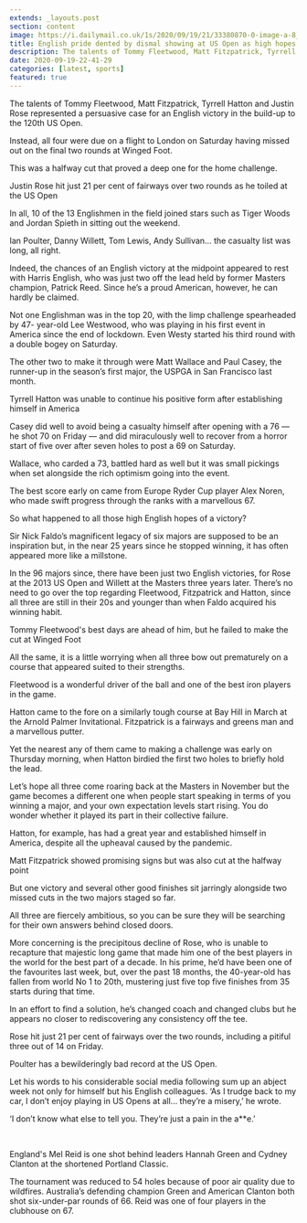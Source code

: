```yaml
---
extends: _layouts.post
section: content
image: https://i.dailymail.co.uk/1s/2020/09/19/21/33380870-0-image-a-8_1600547269982.jpg 
title: English pride dented by dismal showing at US Open as high hopes for Justin Rose evaporate 
description: The talents of Tommy Fleetwood, Matt Fitzpatrick, Tyrrell Hatton and Justin Rose represented a persuasive case for an English victory in the build-up to the 120th US Open. 
date: 2020-09-19-22-41-29 
categories: [latest, sports] 
featured: true 
--- 
```

The talents of Tommy Fleetwood, Matt Fitzpatrick, Tyrrell Hatton and Justin Rose represented a persuasive case for an English victory in the build-up to the 120th US Open.

Instead, all four were due on a flight to London on Saturday having missed out on the final two rounds at Winged Foot.

This was a halfway cut that proved a deep one for the home challenge.

Justin Rose hit just 21 per cent of fairways over two rounds as he toiled at the US Open

In all, 10 of the 13 Englishmen in the field joined stars such as Tiger Woods and Jordan Spieth in sitting out the weekend.

Ian Poulter, Danny Willett, Tom Lewis, Andy Sullivan… the casualty list was long, all right.

Indeed, the chances of an English victory at the midpoint appeared to rest with Harris English, who was just two off the lead held by former Masters champion, Patrick Reed. Since he’s a proud American, however, he can hardly be claimed.

Not one Englishman was in the top 20, with the limp challenge spearheaded by 47- year-old Lee Westwood, who was playing in his first event in America since the end of lockdown. Even Westy started his third round with a double bogey on Saturday.

The other two to make it through were Matt Wallace and Paul Casey, the runner-up in the season’s first major, the USPGA in San Francisco last month.

Tyrrell Hatton was unable to continue his positive form after establishing himself in America

Casey did well to avoid being a casualty himself after opening with a 76 — he shot 70 on Friday — and did miraculously well to recover from a horror start of five over after seven holes to post a 69 on Saturday.

Wallace, who carded a 73, battled hard as well but it was small pickings when set alongside the rich optimism going into the event.

The best score early on came from Europe Ryder Cup player Alex Noren, who made swift progress through the ranks with a marvellous 67.

So what happened to all those high English hopes of a victory?

Sir Nick Faldo’s magnificent legacy of six majors are supposed to be an inspiration but, in the near 25 years since he stopped winning, it has often appeared more like a millstone.

In the 96 majors since, there have been just two English victories, for Rose at the 2013 US Open and Willett at the Masters three years later. There’s no need to go over the top regarding Fleetwood, Fitzpatrick and Hatton, since all three are still in their 20s and younger than when Faldo acquired his winning habit.

Tommy Fleetwood's best days are ahead of him, but he failed to make the cut at Winged Foot

All the same, it is a little worrying when all three bow out prematurely on a course that appeared suited to their strengths.

Fleetwood is a wonderful driver of the ball and one of the best iron players in the game.

Hatton came to the fore on a similarly tough course at Bay Hill in March at the Arnold Palmer Invitational. Fitzpatrick is a fairways and greens man and a marvellous putter.

Yet the nearest any of them came to making a challenge was early on Thursday morning, when Hatton birdied the first two holes to briefly hold the lead.

Let’s hope all three come roaring back at the Masters in November but the game becomes a different one when people start speaking in terms of you winning a major, and your own expectation levels start rising. You do wonder whether it played its part in their collective failure.

Hatton, for example, has had a great year and established himself in America, despite all the upheaval caused by the pandemic.

Matt Fitzpatrick showed promising signs but was also cut at the halfway point

But one victory and several other good finishes sit jarringly alongside two missed cuts in the two majors staged so far.

All three are fiercely ambitious, so you can be sure they will be searching for their own answers behind closed doors.

More concerning is the precipitous decline of Rose, who is unable to recapture that majestic long game that made him one of the best players in the world for the best part of a decade. In his prime, he’d have been one of the favourites last week, but, over the past 18 months, the 40-year-old has fallen from world No 1 to 20th, mustering just five top five finishes from 35 starts during that time.

In an effort to find a solution, he’s changed coach and changed clubs but he appears no closer to rediscovering any consistency off the tee.

Rose hit just 21 per cent of fairways over the two rounds, including a pitiful three out of 14 on Friday.

Poulter has a bewilderingly bad record at the US Open.

Let his words to his considerable social media following sum up an abject week not only for himself but his English colleagues. ‘As I trudge back to my car, I don’t enjoy playing in US Opens at all… they’re a misery,’ he wrote.

‘I don’t know what else to tell you. They’re just a pain in the a**e.’

 

England's Mel Reid is one shot behind leaders Hannah Green and Cydney Clanton at the shortened Portland Classic.

The tournament was reduced to 54 holes because of poor air quality due to wildfires. Australia’s defending champion Green and American Clanton both shot six-under-par rounds of 66. Reid was one of four players in the clubhouse on 67.

